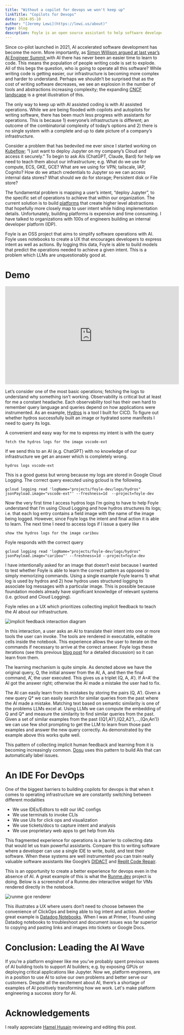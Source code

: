 ```yaml
---
title: "Without a copilot for devops we won't keep up"
linkTitle: "Copilots for Devops"
date: 2024-05-10
author: "[Jeremy Lewi](https://lewi.us/about)"
type: blog
descrption: Foyle is an open source assistant to help software developers deal with the pain of devops. One of Foyle's central premises is that creating a UX that implicitly captures human feedback is critical to building AIs that effectively assist us with operations. This post describes how Foyle logs that feedback.
---
```


Since co-pilot launched in 2021, AI accelerated software development has become the norm. More importantly, as [Simon Willison argued at last year’s AI Engineer Summit ](https://simonwillison.net/2023/Oct/17/open-questions/)with AI there has never been an easier time  to learn to code. This means the population of people writing code is set to explode. All of this begs the question, who is going to operate all this software? While writing code is getting easier, our infrastructure is becoming more complex and harder to understand. Perhaps we shouldn’t be surprised that as the cost of writing software decreases, we see an explosion in the number of tools and abstractions increasing complexity; the expanding [CNCF landscape](https://landscape.cncf.io/) is a great illustration of this.

The only way to keep up with AI assisted coding is with AI assisted operations. While we are being flooded with copilots and autopilots for writing software, there has been much less progress with assistants for operations. This is because 1) everyone’s infrastructure is different; an outcome of the combinatorial complexity of today’s options and 2) there is no single system with a complete and up to date picture of a company’s infrastructure. 

Consider a problem that has bedeviled me ever since I started working on [Kubeflow](https://www.kubeflow.org/); “I just want to deploy Jupyter on my company’s Cloud and access it securely.” To begin to ask AIs (ChatGPT, Claude, Bard) for help we need to teach them about our infrastructure; e.g. What do we use for compute, ECS, GKE, GCE? What are we using for VPN; tailscale, IAP, Cognito? How do we attach credentials to Jupyter so we can access internal data stores? What should we do for storage; Persistent disk or File store?

The fundamental problem is mapping a user’s intent, “deploy Jupyter”, to the specific set of operations to achieve that within our organization. The current solution is to build [platforms](https://learn.microsoft.com/en-us/platform-engineering/what-is-platform-engineering) that create higher level abstractions that hopefully more closely map to user intent while hiding implementation details.  Unfortunately, building platforms is expensive and time consuming. I have talked to organizations with 100s of engineers building an internal developer platform (IDP). 

Foyle is an OSS project that aims to simplify software operations with AI. Foyle uses notebooks to create a UX that encourages developers to express intent as well as actions. By logging this data, Foyle is able to build models that predict the operations needed to achieve a given intent. This is a problem which LLMs are unquestionably good at.


# Demo 

<!-- cc_load_policy turns on captions by default-->
<iframe width="560" height="315" src="https://www.youtube.com/embed/RsHL8g6HYuA?cc_load_policy=1&si=XD9LZj_Yc6XDt6zW" title="YouTube video player" frameborder="0" allow="accelerometer; autoplay; clipboard-write; encrypted-media; gyroscope; picture-in-picture; web-share" referrerpolicy="strict-origin-when-cross-origin" allowfullscreen></iframe>


Let’s consider one of the most basic operations; fetching the logs to understand why something isn’t working. Observability is critical but at least for me a constant headache. Each observability tool has their own hard to remember query language and queries depend on how applications were instrumented. As an example, [Hydros](https://github.com/jlewi/hydros) is a tool I built for CICD. To figure out whether hydros successfully built an image or hydrated some manifests I need to query its logs. 

A convenient and easy way for me to express my intent is with the query


```
fetch the hydros logs for the image vscode-ext
```


If we send this to an AI (e.g. ChatGPT) with no knowledge of our infrastructure we get an answer which is completely wrong.


```
hydros logs vscode-ext
```


This is a good guess but wrong because my logs are stored in Google Cloud Logging. The correct query executed using gcloud is the following.


```
gcloud logging read 'logName="projects/foyle-dev/logs/hydros" jsonPayload.image="vscode-ext"' --freshness=1d  --project=foyle-dev

```


Now the very first time I access hydros logs I’m going to have to help Foyle understand that I’m using Cloud Logging and how hydros structures its logs; i.e. that each log entry contains a field image with the name of the image being logged. However, since Foyle logs the intent and final action it is able to learn. The next time I need to access logs if I issue a query like


```
show the hydros logs for the image caribou
```


Foyle responds with the correct query


```
gcloud logging read 'logName="projects/foyle-dev/logs/hydros" jsonPayload.image="caribou"' --freshness=1d --project=foyle-dev
```


I have intentionally asked for an image that doesn’t exist because I wanted to test whether Foyle is able to learn the correct pattern as opposed to simply memorizing commands. Using a single example Foyle learns 1) what log is used by hydros and 2) how hydros uses structured logging to associate log messages with a particular image. This is possible because foundation models already have significant knowledge of relevant systems (i.e. gcloud and Cloud Logging).

Foyle relies on a UX which prioritizes collecting implicit feedback to teach the AI about our infrastructure. 

![implicit feedback interaction diagram](../implicit_feedback_interaction_diagram.svg)

In this interaction, a user asks an AI to translate their intent into one or more tools the user can invoke. The tools are rendered in executable, editable cells inside the notebook. This experience allows the user to iterate on the commands if necessary to arrive at the correct answer. Foyle logs these iterations (see this previous [blog post](https://foyle.io/docs/blog/logfeedback/) for a detailed discussion) so it can learn from them.

The learning mechanism is quite simple. As denoted above we have the original query, Q, the initial answer from the AI, A, and then the final command, A’, the user executed. This gives us a triplet (Q, A, A’). If A=A’ the AI got the answer right; otherwise the AI made a mistake the user had to fix. 

The AI can easily learn from its mistakes by storing the pairs (Q, A’). Given a new query Q* we can easily search for similar queries from the past where the AI made a mistake. Matching text based on semantic similarity is one of the problems LLMs excel at. Using LLMs we can compute the embedding of Q and Q* and measure the similarity to find similar queries from the past. Given a set of similar examples from the past {(Q1,A1’),(Q2,A2’),...,(Qn,An’)} we can use few shot prompting to get the LLM to learn from those past examples and answer the new query correctly. As demonstrated by the example above this works quite well.

This pattern of collecting implicit human feedback and learning from it is becoming increasingly common. [Dosu](https://blog.langchain.dev/dosu-langsmith-no-prompt-eng/) uses this pattern to build AIs that can automatically label issues.


# An IDE For DevOps

One of the biggest barriers to building copilots for devops is that when it comes to operating infrastructure we are constantly switching between different modalities 



* We use IDEs/Editors to edit our IAC configs
* We use terminals to invoke CLIs
* We use UIs for click ops and visualization
* We use tickets/docs to capture intent and analysis
* We use proprietary web apps to get help from AIs

This fragmented experience for operations is a barrier to collecting data that would let us train powerful assistants. Compare this to writing software where a developer can use a single IDE to write, build, and test their software. When these systems are well instrumented you can train really valuable software assistants like Google’s [DIDACT](https://research.google/blog/large-sequence-models-for-software-development-activities/) and [Replit Code Repair](https://blog.replit.com/code-repair).

This is an opportunity to create a better experience for devops even in the absence of AI. A great example of this is what the [Runme.dev](https://runme.dev/) project is doing. Below is a screenshot of a Runme.dev interactive widget for VMs rendered directly in the notebook.


![runme gce renderer](../runme_gce_renderer.png)


This illustrates a UX where users don’t need to choose between the convenience of ClickOps and being able to log intent and action. Another great example is [Datadog Notebooks](https://docs.datadoghq.com/notebooks/). When I was at Primer, I found using Datadog notebooks to troubleshoot and document issues was far superior to copying and pasting links and images into tickets or Google Docs.  


# Conclusion: Leading the AI Wave

If you’re a platform engineer like me you’ve probably spent previous waves of AI building tools to support AI builders; e.g. by exposing GPUs or deploying critical applications like Jupyter. Now we, platform engineers, are in a position to use AI to solve our own problems and better serve our customers. Despite all the excitement about AI, there’s a shortage of examples of AI positively transforming how we work. Let's make platform engineering a success story for AI.

# Acknowledgements

I really appreciate [Hamel Husain](https://hamel.dev/) reviewing and editing this post.
